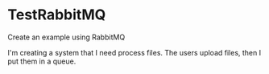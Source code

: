 # TestRabbitMQ

Create an example using RabbitMQ


I'm creating a system that I need process files. The users upload files, then I put them in a queue. 
